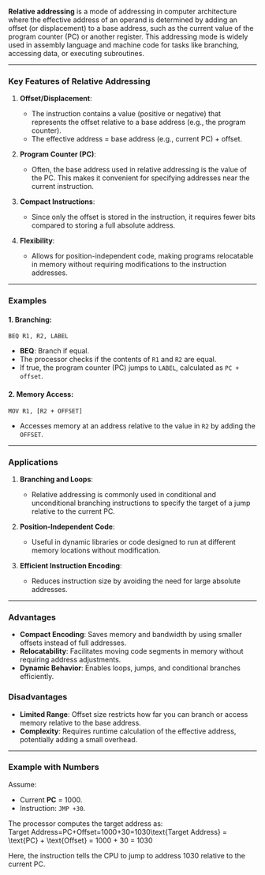 **Relative addressing** is a mode of addressing in computer architecture where the effective address of an operand is determined by adding an offset (or displacement) to a base address, such as the current value of the program counter (PC) or another register. This addressing mode is widely used in assembly language and machine code for tasks like branching, accessing data, or executing subroutines.

---

### **Key Features of Relative Addressing**

1. **Offset/Displacement**:
    
    - The instruction contains a value (positive or negative) that represents the offset relative to a base address (e.g., the program counter).
    - The effective address = base address (e.g., current PC) + offset.
2. **Program Counter (PC)**:
    
    - Often, the base address used in relative addressing is the value of the PC. This makes it convenient for specifying addresses near the current instruction.
3. **Compact Instructions**:
    
    - Since only the offset is stored in the instruction, it requires fewer bits compared to storing a full absolute address.
4. **Flexibility**:
    
    - Allows for position-independent code, making programs relocatable in memory without requiring modifications to the instruction addresses.

---

### **Examples**

#### 1. **Branching**:

```assembly
BEQ R1, R2, LABEL
```

- **BEQ**: Branch if equal.
- The processor checks if the contents of `R1` and `R2` are equal.
- If true, the program counter (PC) jumps to `LABEL`, calculated as `PC + offset`.

#### 2. **Memory Access**:

```assembly
MOV R1, [R2 + OFFSET]
```

- Accesses memory at an address relative to the value in `R2` by adding the `OFFSET`.

---

### **Applications**

1. **Branching and Loops**:
    
    - Relative addressing is commonly used in conditional and unconditional branching instructions to specify the target of a jump relative to the current PC.
2. **Position-Independent Code**:
    
    - Useful in dynamic libraries or code designed to run at different memory locations without modification.
3. **Efficient Instruction Encoding**:
    
    - Reduces instruction size by avoiding the need for large absolute addresses.

---

### **Advantages**

- **Compact Encoding**: Saves memory and bandwidth by using smaller offsets instead of full addresses.
- **Relocatability**: Facilitates moving code segments in memory without requiring address adjustments.
- **Dynamic Behavior**: Enables loops, jumps, and conditional branches efficiently.

### **Disadvantages**

- **Limited Range**: Offset size restricts how far you can branch or access memory relative to the base address.
- **Complexity**: Requires runtime calculation of the effective address, potentially adding a small overhead.

---

### **Example with Numbers**

Assume:

- Current **PC** = 1000.
- Instruction: `JMP +30`.

The processor computes the target address as: Target Address=PC+Offset=1000+30=1030\text{Target Address} = \text{PC} + \text{Offset} = 1000 + 30 = 1030

Here, the instruction tells the CPU to jump to address 1030 relative to the current PC.